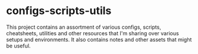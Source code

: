 # configs-scripts-utils

This project contains an assortment of various configs, scripts, cheatsheets, utilities and other resources that I'm sharing over various setups and environments.
It also contains notes and other assets that might be useful.
